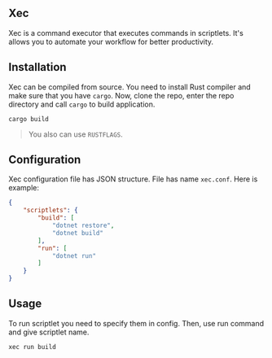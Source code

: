 ## Xec

Xec is a command executor that executes commands in scriptlets.
It's allows you to automate your workflow for better productivity.

## Installation

Xec can be compiled from source.
You need to install Rust compiler and make sure that you have `cargo`.
Now, clone the repo, enter the repo directory and call `cargo` to build application.

```shell
cargo build
```

> You also can use `RUSTFLAGS`.

## Configuration

Xec configuration file has JSON structure. File has name `xec.conf`. Here is example:

```json
{
    "scriptlets": {
        "build": [
            "dotnet restore",
            "dotnet build"
        ],
        "run": [
            "dotnet run"
        ]
    }
}
```

## Usage 

To run scriptlet you need to specify them in config.
Then, use run command and give scriptlet name.

```shell
xec run build
```